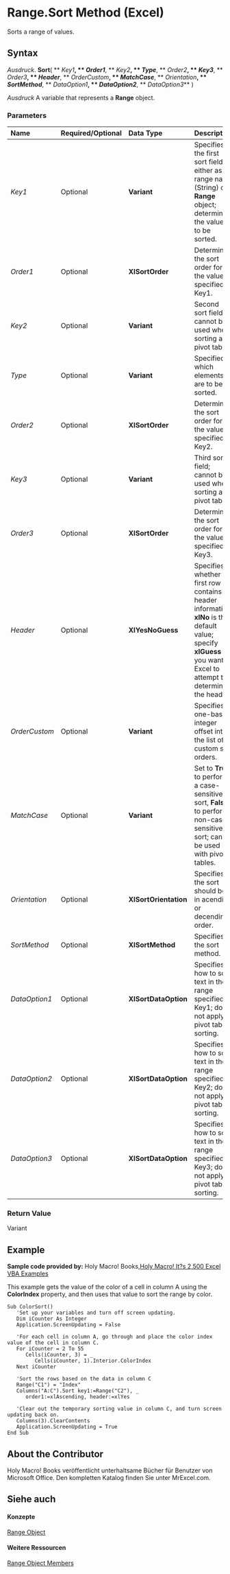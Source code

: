 
# Range.Sort Method (Excel)

Sorts a range of values.


## Syntax

 _Ausdruck_. **Sort**( ** _Key1_**, ** _Order1_**, ** _Key2_**, ** _Type_**, ** _Order2_**, ** _Key3_**, ** _Order3_**, ** _Header_**, ** _OrderCustom_**, ** _MatchCase_**, ** _Orientation_**, ** _SortMethod_**, ** _DataOption1_**, ** _DataOption2_**, ** _DataOption3_** )

 _Ausdruck_ A variable that represents a **Range** object.


### Parameters



|**Name**|**Required/Optional**|**Data Type**|**Description**|
|:-----|:-----|:-----|:-----|
| _Key1_|Optional|**Variant**|Specifies the first sort field, either as a range name (String) or  **Range** object; determines the values to be sorted.|
| _Order1_|Optional|**XlSortOrder**|Determines the sort order for the values specified in Key1.|
| _Key2_|Optional|**Variant**|Second sort field; cannot be used when sorting a pivot table.|
| _Type_|Optional|**Variant**|Specified which elements are to be sorted.|
| _Order2_|Optional|**XlSortOrder**|Determines the sort order for the values specified in Key2.|
| _Key3_|Optional|**Variant**|Third sort field; cannot be used when sorting a pivot table.|
| _Order3_|Optional|**XlSortOrder**|Determines the sort order for the values specified in Key3.|
| _Header_|Optional|**XlYesNoGuess**|Specifies whether the first row contains header information.  **xlNo** is the default value; specify **xlGuess** if you want Excel to attempt to determine the header.|
| _OrderCustom_|Optional|**Variant**|Specifies a one-based integer offset into the list of custom sort orders.|
| _MatchCase_|Optional|**Variant**|Set to  **True** to perform a case-sensitive sort, **False** to perform non-case sensitive sort; cannot be used with pivot tables.|
| _Orientation_|Optional|**XlSortOrientation**|Specifies if the sort should be in acending or decending order.|
| _SortMethod_|Optional|**XlSortMethod**|Specifies the sort method.|
| _DataOption1_|Optional|**XlSortDataOption**|Specifies how to sort text in the range specified in Key1; does not apply to pivot table sorting.|
| _DataOption2_|Optional|**XlSortDataOption**|Specifies how to sort text in the range specified in Key2; does not apply to pivot table sorting.|
| _DataOption3_|Optional|**XlSortDataOption**|Specifies how to sort text in the range specified in Key3; does not apply to pivot table sorting.|

### Return Value

Variant


## Example

 **Sample code provided by:** Holy Macro! Books,[Holy Macro! It?s 2,500 Excel VBA Examples](http://www.mrexcel.com/store/index.php?l=product_detail&amp;p=1)

This example gets the value of the color of a cell in column A using the  **ColorIndex** property, and then uses that value to sort the range by color.




```
Sub ColorSort()
   'Set up your variables and turn off screen updating.
   Dim iCounter As Integer
   Application.ScreenUpdating = False
   
   'For each cell in column A, go through and place the color index value of the cell in column C.
   For iCounter = 2 To 55
      Cells(iCounter, 3) = _
         Cells(iCounter, 1).Interior.ColorIndex
   Next iCounter
   
   'Sort the rows based on the data in column C
   Range("C1") = "Index"
   Columns("A:C").Sort key1:=Range("C2"), _
      order1:=xlAscending, header:=xlYes
   
   'Clear out the temporary sorting value in column C, and turn screen updating back on.
   Columns(3).ClearContents
   Application.ScreenUpdating = True
End Sub
```


## About the Contributor
<a name="AboutContributor"> </a>

Holy Macro! Books veröffentlicht unterhaltsame Bücher für Benutzer von Microsoft Office. Den kompletten Katalog finden Sie unter MrExcel.com.


## Siehe auch
<a name="AboutContributor"> </a>


#### Konzepte


[Range Object](b8207778-0dcc-4570-1234-f130532cc8cd.md)
#### Weitere Ressourcen


[Range Object Members](http://msdn.microsoft.com/library/4336bf81-1e63-7e44-1792-baf366a027a7%28Office.15%29.aspx)